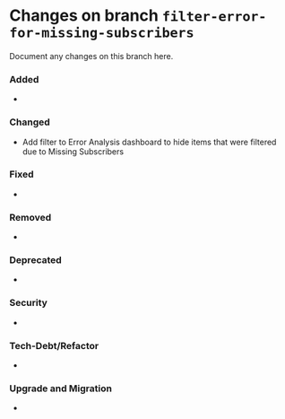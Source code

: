 # Changes on branch `filter-error-for-missing-subscribers`
Document any changes on this branch here.
### Added
- 

### Changed
- Add filter to Error Analysis dashboard to hide items that were filtered due to Missing Subscribers

### Fixed
- 

### Removed
- 

### Deprecated
- 

### Security
- 

### Tech-Debt/Refactor
- 

### Upgrade and Migration
- 
